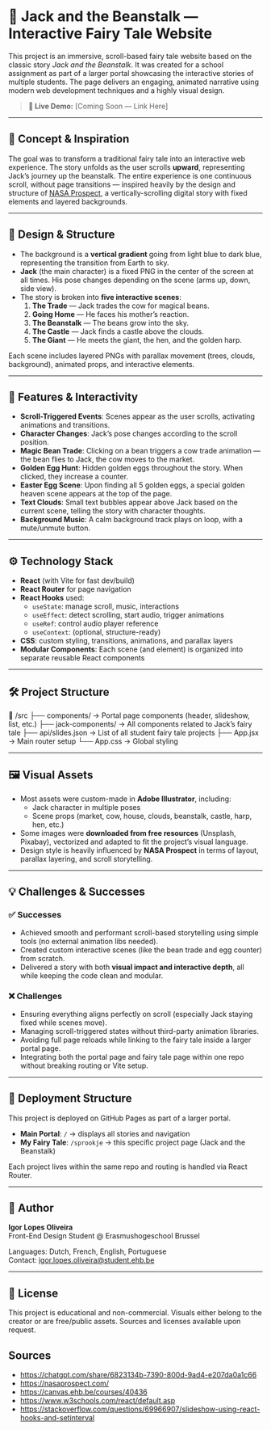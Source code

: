 # 🌱 Jack and the Beanstalk — Interactive Fairy Tale Website

This project is an immersive, scroll-based fairy tale website based on the classic story *Jack and the Beanstalk*. It was created for a school assignment as part of a larger portal showcasing the interactive stories of multiple students. The page delivers an engaging, animated narrative using modern web development techniques and a highly visual design.

> **🔗 Live Demo:** [Coming Soon — Link Here]

---

## 📖 Concept & Inspiration

The goal was to transform a traditional fairy tale into an interactive web experience. The story unfolds as the user scrolls **upward**, representing Jack’s journey up the beanstalk. The entire experience is one continuous scroll, without page transitions — inspired heavily by the design and structure of [NASA Prospect](https://nasaprospect.com/), a vertically-scrolling digital story with fixed elements and layered backgrounds.

---

## 🎨 Design & Structure

- The background is a **vertical gradient** going from light blue to dark blue, representing the transition from Earth to sky.
- **Jack** (the main character) is a fixed PNG in the center of the screen at all times. His pose changes depending on the scene (arms up, down, side view).
- The story is broken into **five interactive scenes**:
  1. **The Trade** — Jack trades the cow for magical beans.
  2. **Going Home** — He faces his mother’s reaction.
  3. **The Beanstalk** — The beans grow into the sky.
  4. **The Castle** — Jack finds a castle above the clouds.
  5. **The Giant** — He meets the giant, the hen, and the golden harp.

Each scene includes layered PNGs with parallax movement (trees, clouds, background), animated props, and interactive elements.

---

## 🧠 Features & Interactivity

- **Scroll-Triggered Events**: Scenes appear as the user scrolls, activating animations and transitions.
- **Character Changes**: Jack’s pose changes according to the scroll position.
- **Magic Bean Trade**: Clicking on a bean triggers a cow trade animation — the bean flies to Jack, the cow moves to the market.
- **Golden Egg Hunt**: Hidden golden eggs throughout the story. When clicked, they increase a counter.
- **Easter Egg Scene**: Upon finding all 5 golden eggs, a special golden heaven scene appears at the top of the page.
- **Text Clouds**: Small text bubbles appear above Jack based on the current scene, telling the story with character thoughts.
- **Background Music**: A calm background track plays on loop, with a mute/unmute button.

---

## ⚙️ Technology Stack

- **React** (with Vite for fast dev/build)
- **React Router** for page navigation
- **React Hooks** used:
  - `useState`: manage scroll, music, interactions
  - `useEffect`: detect scrolling, start audio, trigger animations
  - `useRef`: control audio player reference
  - `useContext`: (optional, structure-ready)
- **CSS**: custom styling, transitions, animations, and parallax layers
- **Modular Components**: Each scene (and element) is organized into separate reusable React components

---

## 🛠 Project Structure

📁 /src
├── components/ → Portal page components (header, slideshow, list, etc.)
├── jack-components/ → All components related to Jack’s fairy tale
├── api/slides.json → List of all student fairy tale projects
├── App.jsx → Main router setup
└── App.css → Global styling


---

## 🖼 Visual Assets

- Most assets were custom-made in **Adobe Illustrator**, including:
  - Jack character in multiple poses
  - Scene props (market, cow, house, clouds, beanstalk, castle, harp, hen, etc.)
- Some images were **downloaded from free resources** (Unsplash, Pixabay), vectorized and adapted to fit the project’s visual language.
- Design style is heavily influenced by **NASA Prospect** in terms of layout, parallax layering, and scroll storytelling.

---

## 💡 Challenges & Successes

### ✅ Successes
- Achieved smooth and performant scroll-based storytelling using simple tools (no external animation libs needed).
- Created custom interactive scenes (like the bean trade and egg counter) from scratch.
- Delivered a story with both **visual impact and interactive depth**, all while keeping the code clean and modular.

### ❌ Challenges
- Ensuring everything aligns perfectly on scroll (especially Jack staying fixed while scenes move).
- Managing scroll-triggered states without third-party animation libraries.
- Avoiding full page reloads while linking to the fairy tale inside a larger portal page.
- Integrating both the portal page and fairy tale page within one repo without breaking routing or Vite setup.

---

## 📁 Deployment Structure

This project is deployed on GitHub Pages as part of a larger portal.

- **Main Portal**: `/` → displays all stories and navigation
- **My Fairy Tale**: `/sprookje` → this specific project page (Jack and the Beanstalk)

Each project lives within the same repo and routing is handled via React Router.

---

## 👤 Author

**Igor Lopes Oliveira**  
Front-End Design Student @ Erasmushogeschool Brussel

Languages: Dutch, French, English, Portuguese  
Contact: igor.lopes.oliveira@student.ehb.be

---

## 🔖 License

This project is educational and non-commercial. Visuals either belong to the creator or are free/public assets. Sources and licenses available upon request.

## Sources
- https://chatgpt.com/share/6823134b-7390-800d-9ad4-e207da0a1c66
- https://nasaprospect.com/
- https://canvas.ehb.be/courses/40436
- https://www.w3schools.com/react/default.asp
- https://stackoverflow.com/questions/69966907/slideshow-using-react-hooks-and-setinterval
